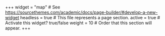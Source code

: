 +++
widget = "map"  # See https://sourcethemes.com/academic/docs/page-builder/#develop-a-new-widget
headless = true  # This file represents a page section.
active = true  # Activate this widget? true/false
weight = 10  # Order that this section will appear.
+++




